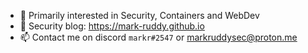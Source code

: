 - 🔬 Primarily interested in Security, Containers and WebDev
- 📖 Security blog: <https://mark-ruddy.github.io>
- 📫 Contact me on discord `markr#2547` or markruddysec@proton.me
